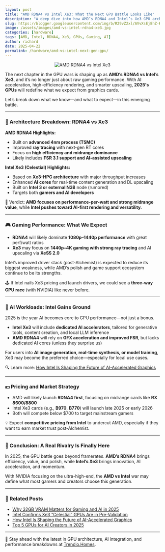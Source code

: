 ```yaml
---
layout: post
title: "AMD RDNA4 vs Intel Xe3: What the Next GPU Battle Looks Like"
description: "A deep dive into how AMD’s RDNA4 and Intel’s Xe3 GPU architectures compare for gaming, AI, and future workloads in 2025."
slug: https://blogger.googleusercontent.com/img/b/R29vZ2xl/AVvXsEj8hZ-HRebCycnu1rcQ581sLnjVdQCLthK74Cz-ofKTw_v34K7YJG3bvNif_7570Lo78fKdPvAUmDCaMaPQ8aOj6G4Hg_ukdYdNeerrjXZcdZZqjyi8pVgpDXyhQnen737s8ERHQlpGTFFm9sGSpMqh2xko9CcSNp-1O-TYs9C571K3pWN5yWui0kYPP2w/s1200/AMD%20RDNA4%20vs%20Intel%20Xe3%20What%20the%20Next%20GPU%20Battle%20Looks%20Like.webp
image: /assets/images/amd-vs-intel-rdna4-xe3.jpg
categories: [hardware]
tags: [AMD, Intel, RDNA4, Xe3, GPUs, Gaming, AI]
author: richard
date: 2025-04-22
permalink: /hardware/amd-vs-intel-next-gen-gpu/
---
```


<div style="text-align: center;">
  <img src="https://blogger.googleusercontent.com/img/b/R29vZ2xl/AVvXsEj8hZ-HRebCycnu1rcQ581sLnjVdQCLthK74Cz-ofKTw_v34K7YJG3bvNif_7570Lo78fKdPvAUmDCaMaPQ8aOj6G4Hg_ukdYdNeerrjXZcdZZqjyi8pVgpDXyhQnen737s8ERHQlpGTFFm9sGSpMqh2xko9CcSNp-1O-TYs9C571K3pWN5yWui0kYPP2w/s1200/AMD%20RDNA4%20vs%20Intel%20Xe3%20What%20the%20Next%20GPU%20Battle%20Looks%20Like.webp" alt="AMD RDNA4 vs Intel Xe3">
</div>

The next chapter in the GPU wars is shaping up as **AMD’s RDNA4 vs Intel’s Xe3**, and it’s no longer just about raw gaming performance. With AI acceleration, high-efficiency rendering, and smarter upscaling, **2025's GPUs** will redefine what we expect from graphics cards.

Let’s break down what we know—and what to expect—in this emerging battle.

---

### 🧠 Architecture Breakdown: RDNA4 vs Xe3

**AMD RDNA4 Highlights:**

- Built on **advanced 4nm process (TSMC)**  
- Improved **ray tracing** with next-gen RT cores  
- Focus on **high efficiency and midrange dominance**
- Likely includes **FSR 3.1 support and AI-assisted upscaling**

**Intel Xe3 (Celestial) Highlights:**

- Based on **Xe3-HPG architecture** with major throughput increases  
- Enhanced **AI cores** for real-time content generation and DL upscaling  
- Built on **Intel 3 or external N3B** node (rumored)  
- Targets both **gamers and AI developers**

🧩 Verdict: **AMD focuses on performance-per-watt and strong midrange value**, while **Intel pushes toward AI-first rendering and versatility.**

---

### 🎮 Gaming Performance: What We Expect

- **RDNA4** will likely dominate **1080p–1440p performance** with great perf/watt ratios
- **Xe3** may focus on **1440p–4K gaming with strong ray tracing** and AI upscaling via **XeSS 2.0**

Intel’s improved driver stack (post-Alchemist) is expected to reduce its biggest weakness, while AMD’s polish and game support ecosystem continue to be its strengths.

🕹️ If Intel nails Xe3 pricing and launch drivers, we could see a **three-way GPU race** (with NVIDIA) like never before.

---

### 🤖 AI Workloads: Intel Gains Ground

2025 is the year AI becomes core to GPU performance—not just a bonus.

- **Intel Xe3** will include **dedicated AI accelerators**, tailored for generative tools, content creation, and local LLM inference  
- **AMD RDNA4** will rely on **GFX acceleration and improved FSR**, but lacks dedicated AI cores (unless they surprise us)

For users into **AI image generation, real-time synthesis, or model training**, Xe3 may become the preferred choice—especially for local use cases.

🔍 Learn more: [How Intel Is Shaping the Future of AI-Accelerated Graphics](/hardware/intel-ai-graphics/)

---

### 💵 Pricing and Market Strategy

- AMD will likely launch **RDNA4 first**, focusing on midrange cards like **RX 8600/8800**
- Intel Xe3 cards (e.g., **B970**, **B770**) will launch late 2025 or early 2026
- Both will compete below $700 to target mainstream gamers

💡 Expect **competitive pricing from Intel** to undercut AMD, especially if they want to earn market trust post-Alchemist.

---

### 📌 Conclusion: A Real Rivalry Is Finally Here

In 2025, the GPU battle goes beyond framerates. **AMD’s RDNA4** brings efficiency, value, and polish, while **Intel’s Xe3** brings innovation, AI acceleration, and momentum.

With NVIDIA focusing on the ultra-high-end, the **AMD vs Intel** war may define what most gamers and creators choose this generation.

---

### 🔗 Related Posts

- [Why 32GB VRAM Matters for Gaming and AI in 2025](/hardware/why-32gb-vram-matters/)
- [Intel Confirms Xe3 “Celestial” GPUs Are in Pre-Validation](/hardware/intel-xe3-celestial-gpus-prevalidation/)
- [How Intel Is Shaping the Future of AI-Accelerated Graphics](/hardware/intel-ai-graphics/)
- [Top 5 GPUs for AI Creators in 2025](/hardware/best-ai-gpus-2025/)

---

📰 Stay ahead with the latest in GPU architecture, AI integration, and performance breakdowns at [Trendio.Homes](https://www.trendio.homes/).

